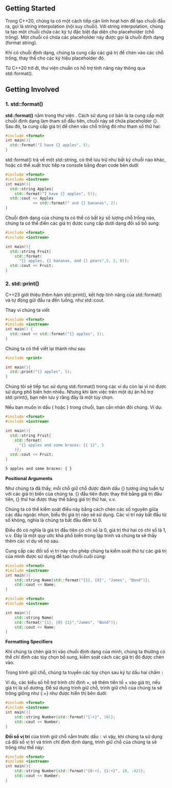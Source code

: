 ## Getting Started

Trong C++20, chúng ta có một cách tiếp cận linh hoạt hơn để tạo chuỗi đầu ra, gọi là string interpolation (nội suy chuỗi). Với string interpolation, chúng ta tạo một chuỗi chứa các ký tự đặc biệt đại diện cho placeholder (chỗ trống). Một chuỗi có chứa các placeholder này được gọi là chuỗi định dạng (format string).

Khi có chuỗi định dạng, chúng ta cung cấp các giá trị để chèn vào các chỗ trống, thay thế cho các ký hiệu placeholder đó.

Từ C++20 trở đi, thư viện chuẩn có hỗ trợ tính năng này thông qua std::format().

## Getting Involved

### 1. std::format()

**std::format()** nằm trong thư viện <format>. Cách sử dụng cơ bản là ta cung cấp một chuỗi định dạng làm tham số đầu tiên, chuỗi này sẽ chứa placeholder {}. Sau đó, ta cung cấp giá trị để chèn vào chỗ trống đó như tham số thứ hai:

```c++
#include <format>
int main(){
  std::format("I have {} apples", 5);
}
```

std::format() trả về một std::string, có thể lưu trữ như bất kỳ chuỗi nào khác, hoặc có thể xuất trực tiếp ra console bằng đoạn code bên dưới

```C++
#include <format>
#include <iostream>
int main(){
  std::string Apples{
    std::format("I have {} apples", 5)};
  std::cout << Apples
    		<< std::format(" and {} bananas", 2);
}
```

Chuỗi định dạng của chúng ta có thể có bất kỳ số lượng chỗ trống nào, chúng ta có thể điền các giá trị được cung cấp dưới dạng đối số bổ sung:

```c++
#include <format>
#include <iostream>

int main(){
  std::string Fruit{
    std::format(
      "{} apples, {} bananas, and {} pears",5, 2, 8)};
  std::cout << Fruit;
}
```
### 2. std::print()

C++23 giới thiệu thêm hàm std::print(), kết hợp tính năng của std::format() và tự động gửi đầu ra đến luồng, như std::cout.

Thay vì chúng ta viết

```c++
#include <format>
#include <iostream>
int main() {
  std::cout << std::format("{} apples", 5);
}
```

Chúng ta có thể viết lại thành như sau

```c++
#include <print>

int main(){
  std::print("{} apples", 5);
}
```

Chúng tôi sẽ tiếp tục sử dụng std::format() trong các ví dụ còn lại vì nó được sử dụng phổ biến hơn nhiều. Nhưng khi làm việc trên một dự án hỗ trợ std::print(), bạn nên lưu ý rằng đây là một tùy chọn.

Nếu bạn muốn in dấu { hoặc } trong chuỗi, bạn cần nhân đôi chúng. Ví dụ:

```c++
#include <format>
#include <iostream>

int main(){
  std::string Fruit{
    std::format(
      "{} apples and some braces: {{ }}", 5
    )};
  std::cout << Fruit;
}
```

```bash
5 apples and some braces: { }
```

**Positional Arguments**

Như chúng ta đã thấy, mỗi chỗ giữ chỗ được đánh dấu {} tương ứng tuần tự với các giá trị biến của chúng ta. {} đầu tiên được thay thế bằng giá trị đầu tiên, {} thứ hai được thay thế bằng giá trị thứ hai, v.v.

Chúng ta có thể kiểm soát điều này bằng cách chèn các số nguyên giữa các dấu ngoặc nhọn, biểu thị giá trị nào sẽ sử dụng. Các vị trí này bắt đầu từ số không, nghĩa là chúng ta bắt đầu đếm từ 0.

Điều đó có nghĩa là giá trị đầu tiên có chỉ số là 0, giá trị thứ hai có chỉ số là 1, v.v. Đây là một quy ước khá phổ biến trong lập trình và chúng ta sẽ thấy thêm các ví dụ về nó sau.

Cung cấp các đối số vị trí này cho phép chúng ta kiểm soát thứ tự các giá trị của mình được sử dụng để tạo chuỗi cuối cùng:

```c++
#include <format>
#include <iostream>
int main(){
	std::string Name{std::format("{1}, {0}", "James", "Bond")};
	std::cout << Name;
}
```

```c++
#include <format>
#include <iostream>

int main(){
	std::string Name{
	std::format("{1}, {0} {1}","James", "Bond")};
	std::cout << Name;
}
```

**Formatting Specifiers**

Khi chúng ta chèn giá trị vào chuỗi định dạng của mình, chúng ta thường có thể chỉ định các tùy chọn bổ sung, kiểm soát cách các giá trị đó được chèn vào.

Trong trình giữ chỗ, chúng ta truyền các tùy chọn sau ký tự dấu hai chấm `:`

Ví dụ, các kiểu số hỗ trợ trình chỉ định +, sẽ thêm tiền tố + vào giá trị, nếu giá trị là số dương. Để sử dụng trình giữ chỗ, trình giữ chỗ của chúng ta sẽ trông giống như {:+} như được hiển thị bên dưới:

```c++
#include <format>
#include <iostream>
int main(){
	std::string Number{std::format("{:+}", 10)};
	std::cout << Number;
}
```

**Đối số vị trí** của trình giữ chỗ nằm trước dấu `:` vì vậy, khi chúng ta sử dụng cả đối số vị trí và trình chỉ định định dạng, trình giữ chỗ của chúng ta sẽ trông như thế này:

```c++
#include <format>
#include <iostream>
int main(){
	std::string Number{std::format("{0:+}, {1:+}", 10, -42)};
	std::cout << Number;
}
```
